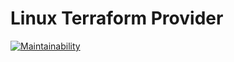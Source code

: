 Linux Terraform Provider
==================

[![Maintainability](https://api.codeclimate.com/v1/badges/2692b09c7f370d4d7143/maintainability)](https://codeclimate.com/github/sam-myers/terraform-provider-linux/maintainability)
